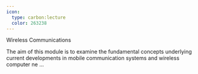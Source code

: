 ```yaml
---
icon:
  type: carbon:lecture
  color: 263238
---
```

Wireless Communications

The aim of this module is to examine the fundamental concepts underlying current developments in mobile communication systems and wireless computer ne ... 
